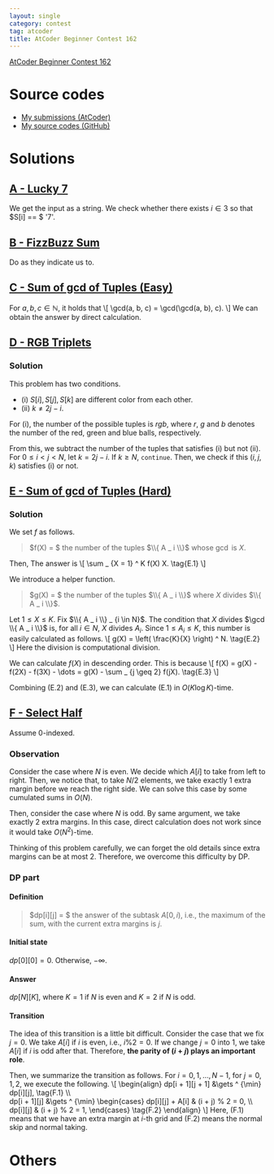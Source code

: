 ```yaml
---
layout: single
category: contest
tag: atcoder
title: AtCoder Beginner Contest 162
---
```


[AtCoder Beginner Contest 162](https://atcoder.jp/contests/abc162)

# Source codes

- [My submissions (AtCoder)](https://atcoder.jp/contests/abc162/submissions?f.User=kazunetakahashi)
- [My source codes (GitHub)](https://github.com/kazunetakahashi/atcoder/tree/master/2020/0623_ABC162)

# Solutions

## [A - Lucky 7](https://atcoder.jp/contests/abc162/tasks/abc162_a)

We get the input as a string. We check whether there exists $i \in 3$ so that $S[i] == $ '7'.

## [B - FizzBuzz Sum](https://atcoder.jp/contests/abc162/tasks/abc162_b)

Do as they indicate us to.

## [C - Sum of gcd of Tuples (Easy)](https://atcoder.jp/contests/abc162/tasks/abc162_c)

For $a, b, c \in \mathbb{N}$, it holds that
\\[
  \gcd(a, b, c) = \gcd(\gcd(a, b), c).
\\]
We can obtain the answer by direct calculation.

## [D - RGB Triplets](https://atcoder.jp/contests/abc162/tasks/abc162_d)

### Solution

This problem has two conditions.

- (i) $S[i], S[j], S[k]$ are different color from each other.
- (ii) $k \neq 2j - i$.

For (i), the number of the possible tuples is $rgb$, where $r$, $g$ and $b$ denotes the number of the red, green and blue balls, respectively.

From this, we subtract the number of the tuples that satisfies (i) but not (ii). For $0 \leq i < j < N$, let $k = 2j - i$. If $k \geq N$, `continue`. Then, we check if this $(i, j, k)$ satisfies (i) or not.

## [E - Sum of gcd of Tuples (Hard)](https://atcoder.jp/contests/abc162/tasks/abc162_e)

### Solution

We set $f$ as follows.

> $f(X) = $ the number of the tuples $\\{ A _ i \\}$ whose $\gcd$ is $X$.

Then, The answer is
\\[
  \sum _ {X = 1} ^ K f(X) X. \tag{E.1}
\\]

We introduce a helper function.

> $g(X) = $ the number of the tuples $\\{ A _ i \\}$ where $X$ divides $\\{ A _ i \\}$.

Let $1 \leq X \leq K$. Fix $\\{ A _ i \\} _ {i \in N}$. The condition that $X$ divides $\gcd \\{ A _ i \\}$ is, for all $i \in N$, $X$ divides $A _ i$. Since $1 \leq A _ i \leq K$, this number is easily calculated as follows.
\\[
  g(X) = \left( \frac{K}{X} \right) ^ N. \tag{E.2}
\\]
Here the division is computational division.

We can calculate $f(X)$ in descending order. This is because
\\[
  f(X) = g(X) - f(2X) - f(3X) - \dots = g(X) - \sum _ {j \geq 2} f(jX). \tag{E.3}
\\]

Combining (E.2) and (E.3), we can calculate (E.1) in $O(K \log K)$-time.

## [F - Select Half](https://atcoder.jp/contests/abc162/tasks/abc162_f)

Assume $0$-indexed.

### Observation

Consider the case where $N$ is even. We decide which $A[i]$ to take from left to right. Then, we notice that, to take $N / 2$ elements, we take exactly $1$ extra margin before we reach the right side. We can solve this case by some cumulated sums in $O(N)$.

Then, consider the case where $N$ is odd. By same argument, we take exactly $2$ extra margins. In this case, direct calculation does not work since it would take $O(N ^ 2)$-time.

Thinking of this problem carefully, we can forget the old details since extra margins can be at most $2$. Therefore, we overcome this difficulty by DP.

### DP part

#### Definition

> $dp[i][j] = $ the answer of the subtask $A[0, i)$, i.e., the maximum of the sum, with the current extra margins is $j$.

#### Initial state

$dp[0][0] = 0$. Otherwise, $- \infty$.

#### Answer

$dp[N][K]$, where $K = 1$ if $N$ is even and $K = 2$ if $N$ is odd.

#### Transition

The idea of this transition is a little bit difficult. Consider the case that we fix $j = 0$. We take $A[i]$ if $i$ is even, i.e., $i \% 2 = 0$. If we change $j = 0$ into $1$, we take $A[i]$ if $i$ is odd after that. Therefore, **the parity of $(i + j)$ plays an important role**.

Then, we summarize the transition as follows. For $i = 0, 1, \dots, N - 1$, for $j = 0, 1, 2$, we execute the following.
\\[
  \begin{align}
    dp[i + 1][j + 1] &\gets ^ {\min} dp[i][j], \tag{F.1} \\\\\
    dp[i + 1][j] &\gets ^ {\min}
    \begin{cases}
      dp[i][j] + A[i] & (i + j) \% 2 = 0, \\\\\
      dp[i][j] & (i + j) \% 2 = 1,
    \end{cases} \tag{F.2}
  \end{align}
\\]
Here, (F.1) means that we have an extra margin at $i$-th grid and (F.2) means the normal skip and normal taking.

# Others
